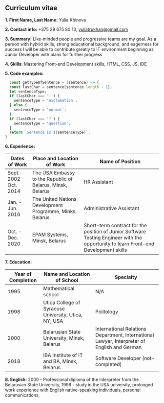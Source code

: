 ## **Curriculum vitae**

**1. First Name, Last Name:**  Yulia Khinova

**2. Contact info:**  +375 29 675 80 13, yuliatrukhan@gmail.com

**3. Summary:**  Like-minded people and progressive teams are my goal.  As a person with hybrid skills, strong educational background, and eagerness for success I will be able to contribute greatly to IT environment beginning as Junior Developer with plans for further progress

**4. Skills:**  Mastering Front-end Development skills, HTML, CSS, JS, IDE

**5. Code examples:**  
```javascript
  const getTypeOfSentence = (sentence) => {
  const lastChar = sentence[sentence.length - 1];
  let sentenceType;
  if (lastChar === '!') {
    sentenceType = 'exclamation';
  } else {
    sentenceType = 'normal';
  }
  if (lastChar === '?') {
    sentenceType = 'question';
  }
  return `Sentence is ${sentenceType}`;
}
```
**6. Experience:** 

Dates of Work | Place and Location of Work | Name of Position
--------------|----------------------------|------------------------
Sept. 2002 - Oct. 2014 | The USA Embassy to the Republic of Belarus, Minsk, Belarus | HR Assistant
Jan. - Jun. 2016 | The United Nations Development Programme, Minks, Belarus | Administrative Assistant
Oct. - Dec. 2020 | EPAM Systems, Minsk, Belarus | Short-term contract for the position of Junior Software Testing Engineer with the opportunity to learn Front-end Development skills

**7. Education:**  

Year of Completion | Name and Location of School | Specialty
-------------------|-----------------------------|--------------------
1995 | Mathematical school | N/A
1998 | Utica College of Syracuse University, Utica, NY, USA | Politology
2000 | Belarusian State University, Minsk, Belarus | International Relations Department, International Lawyer, Interpreter of English and German
2018 | IBA Institute of IT and BA, Minsk, Belarus | Software Developer (not-completed)

**8. English:**  2000 - Professional diploma of the interpreter from the Belarusian State University, 1998 - study in the USA university, prolonged work experience with English native-speaking individuals, personal communications;

